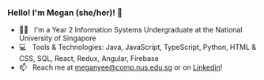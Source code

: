 ### Hello! I'm Megan (she/her)! 👋

- 👩‍💻  &nbsp; I'm a Year 2 Information Systems Undergraduate at the National University of Singapore 
- 💻  &nbsp; Tools & Technologies: Java, JavaScript, TypeScript, Python, HTML & CSS, SQL, React, Redux, Angular, Firebase
- 📫  &nbsp; Reach me at meganyee@comp.nus.edu.sg or on [Linkedin](https://www.linkedin.com/in/megan-yee/)!


<!-- ### Tools & Technologies 
 -->
<!--
**ydymegan/ydymegan** is a ✨ _special_ ✨ repository because its `README.md` (this file) appears on your GitHub profile.

Here are some ideas to get you started:

- 🔭 I’m currently working on ...
- 🌱 I’m currently learning ...
- 👯 I’m looking to collaborate on ...
- 🤔 I’m looking for help with ...
- 💬 Ask me about ...
- 📫 How to reach me: ...
- 😄 Pronouns: ...
- ⚡ Fun fact: ...
-->
